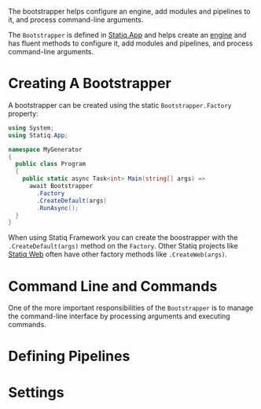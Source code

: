 The bootstrapper helps configure an engine, add modules and pipelines to it, and process command-line arguments.

The `Bootstrapper` is defined in [Statiq.App](https://www.nuget.org/packages/Statiq.App) and helps create an [engine](/framework/core/concepts/execution#engine) and has fluent methods to configure it, add modules and pipelines, and process command-line arguments.

# Creating A Bootstrapper

A bootstrapper can be created using the static `Bootstrapper.Factory` property:

```csharp
using System;
using Statiq.App;

namespace MyGenerator
{
  public class Program
  {
    public static async Task<int> Main(string[] args) =>
      await Bootstrapper
        .Factory
        .CreateDefault(args)
        .RunAsync();
  }
}
```

When using Statiq Framework you can create the boostrapper with the `.CreateDefault(args)` method on the `Factory`. Other Statiq projects like [Statiq Web](/web) often have other factory methods like `.CreateWeb(args)`.

# Command Line and Commands

One of the more important responsibilities of the `Bootstrapper` is to manage the command-line interface by processing arguments and executing commands.

# Defining Pipelines

# Settings